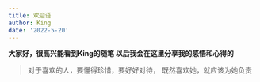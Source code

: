 ```yaml
---
title: 欢迎语
author: King
date: '2022-5-20'
---
```


 **大家好，很高兴能看到King的随笔 以后我会在这里分享我的感悟和心得的**
 > 对于喜欢的人，要懂得珍惜，要好好对待， 既然喜欢她，就应该为她负责